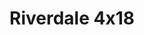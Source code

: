 ---
layout: episodios
title: "Riverdale 4x18"
url_serie_padre: 'riverdale/temporada-4'
category: 'series'
capitulo: 'yes'
anio: '2019'
prev: 'capitulo-17'
proximo: 'capitulo-19'
sandbox: allow-same-origin allow-forms
idioma: 'Subtitulado'
reproductor: 'onlystream'
calidad: 'Full HD'
subtitulo: 'si'
archivo: 'riverdale4x05.vtt'
reproductores_otros: ["https://gdriveplayer.me/embed2.php?link=ieuVC3eGzC6J9xENk2AXww6RvSur%252B45uSP7RZK4xsCkOLlbV4jubN9x5qL5c4uZqshfjVu%252FUq6PhjdSyQD29K4LL2%252FPN500EKcYeyTWPmW3%252B6Tici0yELIp%252FKU9AZbSzJ2jvblLkMFZ11fkFJiuVlka1tJzT4b9Efgt5MyKr1t0vRukLpjt8bq2mh92mPxS7cOAg%252Fb0d%252FG%252BfLY%252BL1J2wKd","Subtitulado","https://supervideo.tv/e/0yixqgc3sosm","Subtitulado","https://dood.watch/e/svhisvz9euvc","Subtitulado","https://api.cuevana3.io/stream/index.php?file=ek5lbm9xYWNrS0xYMTZLa2xNbkdvY3ZTb3BtZng4TGp6ZFpobGFMUGtOelcwcUZmbWRIVzRkakVuS0JnbEplcG1KUnNZSlRTMGViVTBxZGdsdEhPb3J2Rmw1Tmt6SzY2M3JtRFlLRFNsYkxVMHFhbWt0YmE0OG1ncHBlbHk4WT0","Subtitulado","https://mstream.website/w5rd3jptwdc9","Subtitulado","https://mstream.website/xeezy1wno192","Subtitulado"]
reproductores_fembed: ["https://feurl.com/v/z75m0tjje6ene7-","Subtitulado","https://feurl.com/v/-qd5mspp0k4rjdg","Subtitulado"]
tags:
- Drama
---